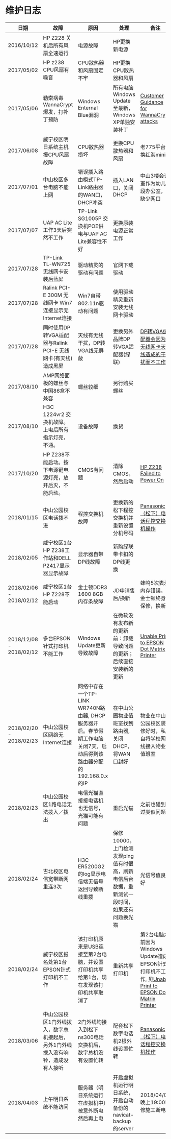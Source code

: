 # 维护日志

| 日期 | 故障 | 原因 | 处理 | 备注 |
| ---- | ---- | ---- | ---- | ---- |
| 2016/10/12 | HP Z228 关机后所有风扇全速运行 | 电源故障 | HP更换新电源 | |
| 2017/05/02 | HP z238 CPU风扇有噪音 | CPU散热器和风扇固定不牢 | HP更换CPU散热器和风扇 | |
| 2017/05/06 | 勒索病毒WannaCrypt爆发，打补丁预防 | Windows Enternal Blue漏洞 | 所有电脑Windows Update至最新，Windows XP单独安装补丁 | [Customer Guidance for WannaCrypt attacks](https://blogs.technet.microsoft.com/msrc/2017/05/12/customer-guidance-for-wannacrypt-attacks/) |
| 2017/06/08 | 威宁校区明日系统主机报CPU风扇故障 | CPU散热器损坏 | 更换CPU散热器和风扇 | 老775平台,换红海mini |
| 2017/07/01 | 中山校区多台电脑不能上网 | 错误插入路由模式TP-Link路由器的WAN口，DHCP冲突 | 插入LAN口，关闭DHCP | 中山3楼会议室作为幼儿段办公室，缺少网口 |
| 2017/07/07 | UAP AC Lite工作3天后突然不工作 | TP-Link SG1005P 交换机POE供电与UAP AC Lite兼容性不好 | 更换原装电源正常工作 |  |
| 2017/07/28 | TP-Link TL-WN725无线网卡安装后蓝屏 | 驱动精灵的驱动有问题 | 官网下载驱动 |  |
| 2017/07/28 | Ralink PCI-E 300M 无线网卡 Win7连接显示无Internet连接 | Win7自带802.11n驱动有问题 | 使用驱动精灵重新安装无线网卡驱动 |  |
| 2017/07/28 | 同时使用DP转VGA适配器与Ralink PCI-E 无线网卡(有天线)造成黑屏 | 天线有无线干扰，DP转VGA线无屏蔽 | 更换另外品牌DP转VGA适配器(绿联) | [DP转VGA适配器会因为无线网卡天线造成的干扰而不工作](https://github.com/northbright/Notes/blob/master/hardware/dp-to-vga-adapter-will-not-work-because-of-emi-of-wireless-antenna.md) |
| 2017/08/10 | AMP网络面板的螺丝与中国86盒不兼容 | 螺丝较细 | 另行购买螺丝 | |
| 2017/08/10 | H3C 1224vr2 交换机故障。上电后所有指示灯亮，不通。 | 设备故障 | 换货 |  |
| 2017/10/20 | HP Z238不能启动。按下电源键电源灯亮，放开后灭，不能启动。 | CMOS有问题 | 清除CMOS，然后启动 | [HP Z238 Failed to Power On](https://github.com/northbright/Notes/blob/master/hardware/hp-z238-failed-to-power-on.md)
| 2018/01/15 | 中山公园校区电话拨不进 | 程控交换机故障 | 更换新的松下程控交换机并重新设置分机号码 | [Panasonic（松下）电话程控交换机操作](https://github.com/northbright/Notes/blob/master/hardware/panasonic-kx-ns300-basis.md) |
| 2018/02/05 | 威宁校区1台HP Z238工作站和DELL P2417显示器显示故障 | 显示器自带DP线故障 | 新购绿联带卡扣的DP线更换 |
| 2018/02/06 - 2018/02/12 | 威宁校区1台HP Z228不能启动 | 金士顿DDR3 1600 8GB内存条故障 | JD申请售后/换新 | 蜂鸣5次表示内存错误，金士顿终身保修，换新 |
| 2018/12/08 - 2018/02/12 | 多台EPSON针式打印机不能工作 | Windows Update更新导致故障 | 在微软没有发布新的更新前：卸载导致问题的更新；后续直接安装新的更新 | [Unable Print to EPSON Dot Matrix Printer](https://github.com/northbright/Notes/blob/master/hardware/unable-to-print-epson-dot-matrix-printers-on-windows.md) |
| 2018/02/20 - 2018/02/23 | 中山公园校区网络无Internet连接 | 网络中存在一个TP-LINK WR740N路由器, DHCP服务器开启。春节假期工作电脑关闭7天，启动后得到该路由器分配的192.168.0.x的IP | 在中山公园物业值班室找到路由器, 关闭DHCP，将WAN口封好 | 物业在中山公园校区装修好时，私自将学校网线接入物业值班室 |
| 2018/02/23 | 中山公园校区1路电话无法拨入／拨出 | 电信光猫直接接电话机也无信号，光猫可能有问题 | 重启光猫 | 之前也碰到过类似问题 |
| 2018/02/24 | 古北校区电信宽带断网重连3次 | H3C ER5200G2的log显示电信端无信号返回导致断线重拨 | 保修10000，上门检测发现ping值有时很高，刷新电信后台数据，重新测试一段时间，如果还有问题换光猫 | 光信号值良好 |
| 2018/02/24 | 威宁校区报名处第1台EPSON针式打印机不工作 | 该打印机原来是USB连接至第2台电脑，并设置打印机共享给第1台，现在发现该打印机共享取消了 | 重新共享打印机 | 第2台电脑之前因为Windows Update造成EPSON针式打印机不工作, 见[Unable Print to EPSON Dot Matrix Printer](https://github.com/northbright/Notes/blob/master/hardware/unable-to-print-epson-dot-matrix-printers-on-windows.md) |
| 2018/03/06 | 中山公园校区1门外线拨入，数字总机接起后，另外1门外线拨入没有响铃，造成没有人接听 | 2门外线均接入到松下ns300电话交换机后，数字总机没有设置忙转 | 配套松下数字电话机2根外线设置忙转 | [Panasonic（松下）电话程控交换机操作](https://github.com/northbright/Notes/blob/master/hardware/panasonic-kx-ns300-basis.md) |
| 2018/04/03 | 上午明日系统不能访问 | 服务器（明日系统运行在虚拟机中）被意外断电然后再上电 | 开启虚拟机运行明日系统，开启自动备份的navicat-backup的server | 2018/04/02晚上19:00装修施工断电 |
